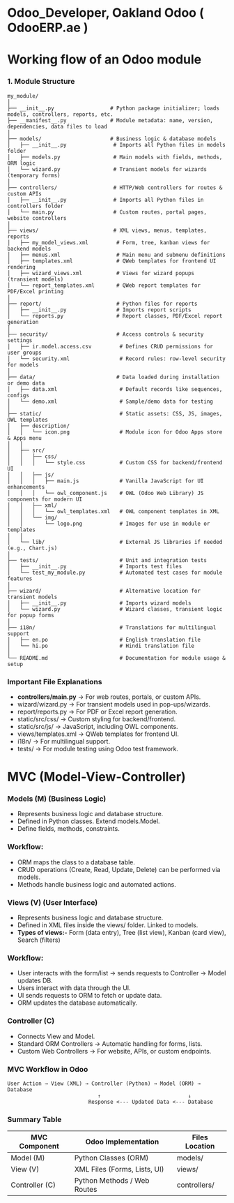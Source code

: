 # Odoo_Developer, Oakland Odoo ( OdooERP.ae )
 
# Working flow of an Odoo module
### 1. Module Structure
```
my_module/
│
├── __init__.py                  # Python package initializer; loads models, controllers, reports, etc.
├── __manifest__.py              # Module metadata: name, version, dependencies, data files to load
│
├── models/                      # Business logic & database models
│   ├── __init__.py               # Imports all Python files in models folder
│   ├── models.py                 # Main models with fields, methods, ORM logic
│   └── wizard.py                 # Transient models for wizards (temporary forms)
│
├── controllers/                  # HTTP/Web controllers for routes & custom APIs
│   ├── __init__.py               # Imports all Python files in controllers folder
│   └── main.py                   # Custom routes, portal pages, website controllers
│
├── views/                        # XML views, menus, templates, reports
│   ├── my_model_views.xml         # Form, tree, kanban views for backend models
│   ├── menus.xml                  # Main menu and submenu definitions
│   ├── templates.xml              # QWeb templates for frontend UI rendering
│   ├── wizard_views.xml           # Views for wizard popups (transient models)
│   └── report_templates.xml       # QWeb report templates for PDF/Excel printing
│
├── report/                        # Python files for reports
│   ├── __init__.py                # Imports report scripts
│   └── reports.py                 # Report classes, PDF/Excel report generation
│
├── security/                      # Access controls & security settings
│   ├── ir.model.access.csv         # Defines CRUD permissions for user groups
│   └── security.xml                # Record rules: row-level security for models
│
├── data/                          # Data loaded during installation or demo data
│   ├── data.xml                    # Default records like sequences, configs
│   └── demo.xml                    # Sample/demo data for testing
│
├── static/                         # Static assets: CSS, JS, images, OWL templates
│   ├── description/
│   │   └── icon.png                # Module icon for Odoo Apps store & Apps menu
│   │
│   ├── src/
│   │   ├── css/
│   │   │   └── style.css           # Custom CSS for backend/frontend UI
│   │   ├── js/
│   │   │   ├── main.js             # Vanilla JavaScript for UI enhancements
│   │   │   └── owl_component.js    # OWL (Odoo Web Library) JS components for modern UI
│   │   ├── xml/
│   │   │   └── owl_templates.xml   # OWL component templates in XML
│   │   └── img/
│   │       └── logo.png            # Images for use in module or templates
│   │
│   └── lib/                        # External JS libraries if needed (e.g., Chart.js)
│
├── tests/                          # Unit and integration tests
│   ├── __init__.py                 # Imports test files
│   └── test_my_module.py           # Automated test cases for module features
│
├── wizard/                         # Alternative location for transient models
│   ├── __init__.py                 # Imports wizard models
│   └── wizard.py                   # Wizard classes, transient logic for popup forms
│
├── i18n/                           # Translations for multilingual support
│   ├── en.po                       # English translation file
│   └── hi.po                       # Hindi translation file
│
└── README.md                       # Documentation for module usage & setup
```

### Important File Explanations
- **controllers/main.py** → For web routes, portals, or custom APIs.
- wizard/wizard.py → For transient models used in pop-ups/wizards.
- report/reports.py → For PDF or Excel report generation.
- static/src/css/ → Custom styling for backend/frontend.
- static/src/js/ → JavaScript, including OWL components.
- views/templates.xml → QWeb templates for frontend UI.
- i18n/ → For multilingual support.
- tests/ → For module testing using Odoo test framework.

# MVC (Model-View-Controller)
### Models (M) (Business Logic)
- Represents business logic and database structure.
- Defined in Python classes. Extend models.Model.
- Define fields, methods, constraints.
### Workflow:
- ORM maps the class to a database table.
- CRUD operations (Create, Read, Update, Delete) can be performed via models.
- Methods handle business logic and automated actions.

### Views (V) (User Interface)
- Represents business logic and database structure.
- Defined in XML files inside the views/ folder. Linked to models.
- **Types of views:-** Form (data entry),  Tree (list view), Kanban (card view), Search (filters)
### Workflow:
- User interacts with the form/list → sends requests to Controller → Model updates DB.
- Users interact with data through the UI.
- UI sends requests to ORM to fetch or update data.
- ORM updates the database automatically.

### Controller (C)
- Connects View and Model.
- Standard ORM Controllers → Automatic handling for forms, lists.
- Custom Web Controllers → For website, APIs, or custom endpoints.

### MVC Workflow in Odoo
```
User Action → View (XML) → Controller (Python) → Model (ORM) → Database
                             ↑                            ↓
                          Response <--- Updated Data <--- Database
```
### Summary Table

| MVC Component  | Odoo Implementation          | Files Location |
| -------------- | ---------------------------- | -------------- |
| Model (M)      | Python Classes (ORM)         | models/        |
| View (V)       | XML Files (Forms, Lists, UI) | views/         |
| Controller (C) | Python Methods / Web Routes  | controllers/   |

